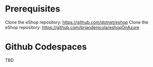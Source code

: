 Prerequisites
=============

Clone the eShop repository: https://github.com/dotnet/eshop
Clone the eShop repository: https://github.com/briandenicola/eshopOnAzure

Github Codespaces
=============

TBD

